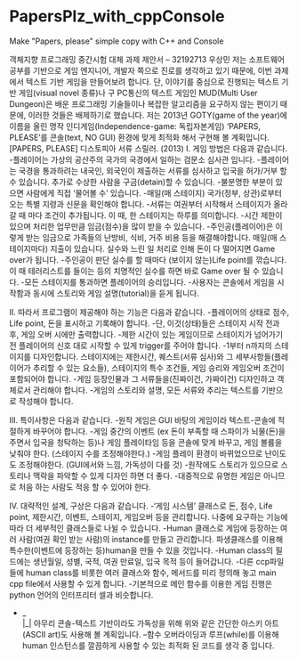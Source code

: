 # PapersPlz_with_cppConsole
Make "Papers, please" simple copy with C++ and Console

객체지향 프로그래밍 중간시험 대체 과제 제안서 – 32192713 우상민
저는 소프트웨어 공부를 기반으로 게임 엔지니어, 개발자 쪽으로 진로를 생각하고 있기 때문에, 이번 과제에서 텍스트 기반 게임을 만들어보려 합니다.
단, 이야기를 중심으로 진행되는 텍스트 기반 게임(visual novel 종류)나 구 PC통신의 텍스트 게임인 MUD(Multi User Dungeon)은 배운 프로그래밍 기술들이나 복잡한 알고리즘을 요구하지 않는 편이기 때문에, 이러한 것들은 배제하기로 했습니다.
저는 2013년 GOTY(game of the year)에 이름을 올린 명작 인디게임(Independence-game: 독립자본게임) ‘PAPERS, PLEASE’를 콘솔(text, NO GUI) 환경에 맞게 최적화 해서 구현해 볼 계획입니다.
  [PAPERS, PLEASE] 디스토피아 서류 스릴러. (2013)
I. 게임 방법은 다음과 같습니다.
-플레이어는 가상의 공산주의 국가의 국경에서 일하는 검문소 심사관 입니다.
-플레이어는 국경을 통과하려는 내국인, 외국인이 제출하는 서류를 심사하고 입국을 허가/거부 할 수 있습니다. 추가로 수상한 사람을 구금(detain)할 수 있습니다.
-불분명한 부분이 있으면 사람에게 직접 ‘물어볼 수’ 있습니다.
-매일(매 스테이지) 국가(정부, 상관)로부터 오는 특별 지령과 신문을 확인해야 합니다.
-서류는 여권부터 시작해서 스테이지가 올라갈 때 마다 조건이 추가됩니다. 이 때, 한 스테이지는 하루를 의미합니다. 
-시간 제한이 있으며 처리한 업무만큼 임금(점수)을 많이 받을 수 있습니다.
-주인공(플레이어)은 이렇게 받는 임금으로 가족들의 난방비, 식비, 거주 비용 등을 해결해야합니다. 매일(매 스테이지마다) 지출이 있습니다. 실수와 느린 일 처리로 인해 돈이 다 떨어지면 Game over가 됩니다.
-주인공이 판단 실수를 할 때마다 (보이지 않는)Life point를 깎습니다. 이 때 테러리스트를 들이는 등의 치명적인 실수를 하면 바로 Game over 될 수 있습니다.
-모든 스테이지를 통과하면 플레이어의 승리입니다.
-사용자는 콘솔에서 게임을 시작함과 동시에 스토리와 게임 설명(tutorial)을 듣게 됩니다.

II. 따라서 프로그램이 제공해야 하는 기능은 다음과 같습니다.
-플레이어의 상태로 점수, Life point, 돈을 표시하고 기록해야 합니다.
-단, 이것(상태)들은 스테이지 시작 전과 후, 게임 오버 시에만 출력합니다.
-제한 시간이 있는 게임이므로 스테이지가 넘어가기 전 플레이어의 신호 대로 시작할 수 있게 trigger를 주어야 합니다.
-1부터 n까지의 스테이지를 디자인합니다. 스테이지에는 제한시간, 퀘스트(서류 심사)와 그 세부사항들(플레이어가 추리할 수 있는 요소들), 스테이지의 특수 조건들, 게임 승리와 게임오버 조건이 포함되어야 합니다.
-게임 등장인물과 그 서류들을(진짜이건, 가짜이건) 디자인하고 객체로서 관리해야 합니다.
-게임의 스토리와 설명, 모든 서류와 추리는 텍스트를 기반으로 작성해야 합니다.

III. 특이사항은 다음과 같습니다.
-원작 게임은 GUI 바탕의 게임이라 텍스트-콘솔에 적절하게 바꾸어야 합니다.
-게임 중간의 이벤트 (ex 돈이 부족할 때 스파이가 뇌물(돈)을 주면서 입국을 청탁하는 등)나 게임 플레이타임 등을 콘솔에 맞게 바꾸고, 게임 볼륨을 낮춰야 한다. (스테이지 수를 조정해야한다.)
-게임 플레이 환경이 바뀌었으므로 난이도도 조정해야한다. (GUI에서와 느낌, 가독성이 다를 것)
-원작에도 스토리가 있으므로 스토리나 맥락을 파악할 수 있게 디자인 하면 더 좋다.
-대중적으로 유명한 게임은 아니므로 처음 하는 사람도 적응 할 수 있어야 한다.

IV. 대략적인 설계, 구상은 다음과 같습니다.
-‘게임 시스템’ 클래스로 돈, 점수, Life point, 제한시간, 이벤트, 스테이지, 게임오버 등을 관리합니다. 나중에 요구하는 기능에 따라 더 세부적인 클래스들로 나뉠 수 있습니다.
-Human 클래스로 게임에 등장하는 여러 사람(여권 확인 받는 사람)의 instance를 만들고 관리합니다. 파생클래스를 이용해 특수한(이벤트에 등장하는 등)human을 만들 수 있을 것입니다.
-Human class의 필드에는 생년월일, 성별, 국적, 여권 만료일, 입국 목적 등이 들어갑니다.
-다른 ccp파일들에 human class를 비롯한 여러 클래스와 함수, 메서드를 미리 정의해 놓고 main cpp file에서 사용할 수 있게 합니다.
-기본적으로 메인 함수를 이용한 게임 진행은 python 언어의 인터프리터 셀과 비슷합니다.
-  _  
|_|
아무리 콘솔-텍스트 기반이라도 가독성을 위해 위와 같은 간단한 아스키 아트(ASCII art)도 사용해 볼 계획입니다. 
–함수 오버라이딩과 루프(while)를 이용해 human 인스턴스를 깔끔하게 사용할 수 있는 최적화 된 코드를 생각 중 입니다.
